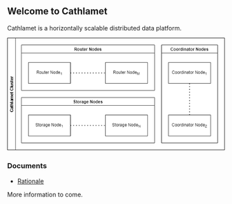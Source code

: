 ## Welcome to Cathlamet

Cathlamet is a horizontally scalable distributed data platform.

![Cathlamet Diagram](./images/Cathlamet.png)

### Documents

- [Rationale](./rationale.html)

More information to come.
